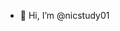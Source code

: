 - 👋 Hi, I’m @nicstudy01

<!---
nicstudy01/nicstudy01 is a ✨ special ✨ repository because its `README.md` (this file) appears on your GitHub profile.
You can click the Preview link to take a look at your changes.
--->
